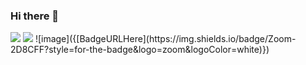 ### Hi there 👋

<!--
**SaritahXhi/SaritahXhi** is a ✨ _special_ ✨ repository because its `README.md` (this file) appears on your GitHub profile.

Here are some ideas to get you started:

- 🔭 I’m currently working on ...
- 🌱 I’m currently learning ...
- 👯 I’m looking to collaborate on ...
- 🤔 I’m looking for help with ...
- 💬 Ask me about ...
- 📫 How to reach me: ...
- 😄 Pronouns: ...
- ⚡ Fun fact: ...
-->

<img src="{https://img.shields.io/badge/HTML5-E34F26?style=for-the-badge&logo=html5&logoColor=white}" />
<img src="{[BadgeURLHere]()}" />
![image]({[BadgeURLHere](https://img.shields.io/badge/Zoom-2D8CFF?style=for-the-badge&logo=zoom&logoColor=white)})



